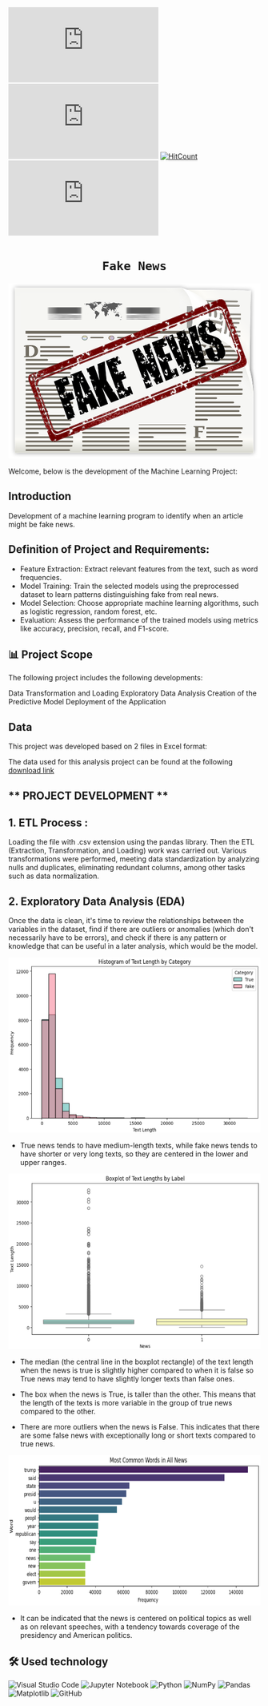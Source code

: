 

![GitHub repo size](https://img.shields.io/github/repo-size/scottydocs/README-template.md)
![GitHub contributors](https://img.shields.io/github/contributors/scottydocs/README-template.md)
[![HitCount](https://hits.dwyl.com/dwyl/hits.svg)](https://github.com/carbajaljerson/PI02_SiniestrosViales_CABA/)
![GitHub stars](https://img.shields.io/github/stars/scottydocs/README-template.md?style=social)


# <h1 align="center">**`Fake News`**</h1>

<p align=center>
<img src="src\image_00.png" height="350" weight="500">
<p>

Welcome, below is the development of the Machine Learning Project:

## Introduction

Development of a machine learning program to identify when an article might be fake news.

## Definition of Project and Requirements:
 
- Feature Extraction: Extract relevant features from the text, such as word frequencies.
- Model Training: Train the selected models using the preprocessed dataset to learn patterns distinguishing fake from real news.
- Model Selection: Choose appropriate machine learning algorithms, such as logistic regression, random forest, etc.
- Evaluation: Assess the performance of the trained models using metrics like accuracy, precision, recall, and F1-score.


## 📊 Project Scope

The following project includes the following developments:

Data Transformation and Loading
Exploratory Data Analysis
Creation of the Predictive Model
Deployment of the Application

## Data

This project was developed based on 2 files in Excel format:

The data used for this analysis project can be found at the following [download link](https://drive.google.com/drive/folders/1FXK57f_54-qD90T9oo8ToZhY_Oj-Xmho?usp=sharing) 


## ** PROJECT DEVELOPMENT ** 

## **1. ETL Process** :

Loading the file with .csv extension using the pandas library.
Then the ETL (Extraction, Transformation, and Loading) work was carried out.
Various transformations were performed, meeting data standardization by analyzing nulls and duplicates, eliminating redundant columns, among other tasks such as data normalization.



## **2. Exploratory Data Analysis (EDA)**

Once the data is clean, it's time to review the relationships between the variables in the dataset, find if there are outliers or anomalies (which don't necessarily have to be errors), and check if there is any pattern or knowledge that can be useful in a later analysis, which would be the model.


<p align=center>
<img src="src\image_01.png" height="350" weight="500">
<p>

- True news tends to have medium-length texts, while fake news tends to have shorter or very long texts, so they are centered in the lower and upper ranges. </br>


<p align=center>
<img src="src\image_02.png" height="350" weight="400">
<p>

- The median (the central line in the boxplot rectangle) of the text length when the news is true is slightly higher compared to when it is false so True news may tend to have slightly longer texts than false ones.

- The box when the news is True, is taller than the other. This means that the length of the texts is more variable in the group of true news compared to the other.

- There are more outliers when the news is False. This indicates that there are some false news with exceptionally long or short texts compared to true news. </br>

<p align=center>
<img src="src\image_03.png" height="300" weight="400">
<p>

- It can be indicated that the news is centered on political topics as well as on relevant speeches, with a tendency towards coverage of the presidency and American politics.

## 🛠 Used technology

![Visual Studio Code](https://img.shields.io/badge/Visual%20Studio%20Code-0078d7.svg?style=for-the-badge&logo=visual-studio-code&logoColor=white)
![Jupyter Notebook](https://img.shields.io/badge/jupyter-%23FA0F00.svg?style=for-the-badge&logo=jupyter&logoColor=white)
![Python](https://img.shields.io/badge/python-3670A0?style=for-the-badge&logo=python&logoColor=ffdd54)
![NumPy](https://img.shields.io/badge/numpy-%23013243.svg?style=for-the-badge&logo=numpy&logoColor=white)
![Pandas](https://img.shields.io/badge/pandas-%23150458.svg?style=for-the-badge&logo=pandas&logoColor=white)
![Matplotlib](https://img.shields.io/badge/Matplotlib-%23ffffff.svg?style=for-the-badge&logo=Matplotlib&logoColor=black)
![GitHub](https://img.shields.io/badge/github-%23121011.svg?style=for-the-badge&logo=github&logoColor=white)
